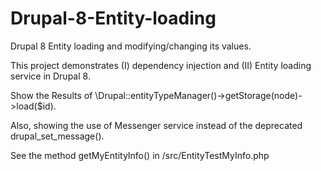 # Drupal-8-Entity-loading
Drupal 8 Entity loading and modifying/changing its values.

This project demonstrates (I) dependency injection and (II) Entity loading service in Drupal 8. 

Show the Results of \Drupal::entityTypeManager()->getStorage(node)->load($id).

Also, showing the use of Messenger service instead of the deprecated drupal_set_message().

See the method getMyEntityInfo() in /src/EntityTestMyInfo.php
